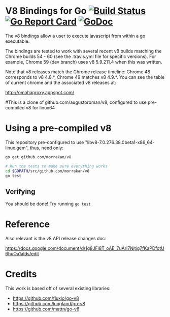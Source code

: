 # V8 Bindings for Go [![Build Status](https://travis-ci.org/augustoroman/v8.svg?branch=master)](https://travis-ci.org/augustoroman/v8) [![Go Report Card](https://goreportcard.com/badge/github.com/morrakan/v8)](https://goreportcard.com/report/github.com/morrakan/v8) [![GoDoc](https://godoc.org/github.com/morrakan/v8?status.svg)](https://godoc.org/github.com/morrakan/v8)

The v8 bindings allow a user to execute javascript from within a go executable.

The bindings are tested to work with several recent v8 builds matching the
Chrome builds 54 - 60 (see the .travis.yml file for specific versions). For
example, Chrome 59 (dev branch) uses v8 5.9.211.4 when this was written.

Note that v8 releases match the Chrome release timeline:
Chrome 48 corresponds to v8 4.8.\*, Chrome 49 matches v8 4.9.\*. You can see
the table of current chrome and the associated v8 releases at:

http://omahaproxy.appspot.com/

#This is a clone of github.com/augustoroman/v8, configured to use pre-compiled v8 for linux64 


# Using a pre-compiled v8

This repository pre-configured to use "libv8-7.0.276.38.0beta1-x86_64-linux.gem", thus, need only:

```bash
go get github.com/morrakan/v8

# Run the tests to make sure everything works
cd $GOPATH/src/github.com/morrakan/v8
go test
```

## Verifying

You should be done! Try running `go test`

# Reference

Also relevant is the v8 API release changes doc:

https://docs.google.com/document/d/1g8JFi8T_oAE_7uAri7Njtig7fKaPDfotU6huOa1alds/edit

# Credits

This work is based off of several existing libraries:

* https://github.com/fluxio/go-v8
* https://github.com/kingland/go-v8
* https://github.com/mattn/go-v8
